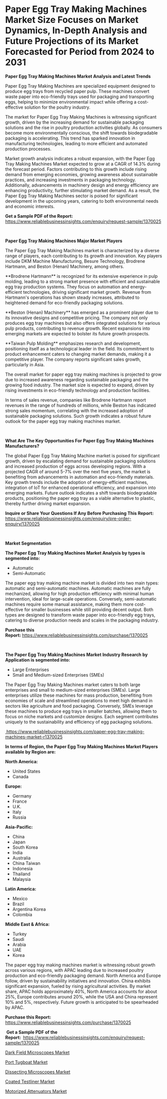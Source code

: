 <p><h1>Paper Egg Tray Making Machines Market Size Focuses on Market Dynamics, In-Depth Analysis and Future Projections of its Market Forecasted for Period from 2024 to 2031</h1></p><p><strong>Paper Egg Tray Making Machines Market Analysis and Latest Trends</strong></p>
<p><p>Paper Egg Tray Making Machines are specialized equipment designed to produce egg trays from recycled paper pulp. These machines convert waste paper into eco-friendly trays used for packaging and transporting eggs, helping to minimize environmental impact while offering a cost-effective solution for the poultry industry.</p><p>The market for Paper Egg Tray Making Machines is witnessing significant growth, driven by the increasing demand for sustainable packaging solutions and the rise in poultry production activities globally. As consumers become more environmentally conscious, the shift towards biodegradable packaging is accelerating. This trend has sparked innovation in manufacturing technologies, leading to more efficient and automated production processes.</p><p>Market growth analysis indicates a robust expansion, with the Paper Egg Tray Making Machines Market expected to grow at a CAGR of 14.3% during the forecast period. Factors contributing to this growth include rising demand from emerging economies, growing awareness about sustainable practices, and increasing investments in packaging technology. Additionally, advancements in machinery design and energy efficiency are enhancing productivity, further stimulating market demand. As a result, the Paper Egg Tray Making Machines sector is poised for significant development in the upcoming years, catering to both environmental needs and economic interests.</p></p>
<p><strong>Get a Sample PDF of the Report:&nbsp;</strong> <a href="https://www.reliablebusinessinsights.com/enquiry/request-sample/1370025?utm_campaign=1742&utm_medium=2&utm_source=Github&utm_content=ia&utm_term=18102024&utm_id=paper-egg-tray-making-machines">https://www.reliablebusinessinsights.com/enquiry/request-sample/1370025</a></p>
<p>&nbsp;</p>
<p><strong>Paper Egg Tray Making Machines Major Market Players</strong></p>
<p><p>The Paper Egg Tray Making Machines market is characterized by a diverse range of players, each contributing to its growth and innovation. Key players include DKM Machine Manufacturing, Besure Technology, Brodrene Hartmann, and Beston (Henan) Machinery, among others.</p><p>**Brodrene Hartmann** is recognized for its extensive experience in pulp molding, leading to a strong market presence with efficient and sustainable egg tray production systems. They focus on automation and energy-efficient technologies, driving significant market growth. Revenue from Hartmann's operations has shown steady increases, attributed to heightened demand for eco-friendly packaging solutions.</p><p>**Beston (Henan) Machinery** has emerged as a prominent player due to its innovative designs and competitive pricing. The company not only produces egg tray machines but also offers integrated solutions for various pulp products, contributing to revenue growth. Recent expansions into emerging markets are expected to bolster its future growth prospects.</p><p>**Taiwan Pulp Molding** emphasizes research and development, positioning itself as a technological leader in the field. Its commitment to product enhancement caters to changing market demands, making it a competitive player. The company reports significant sales growth, particularly in Asia.</p><p>The overall market for paper egg tray making machines is projected to grow due to increased awareness regarding sustainable packaging and the growing food industry. The market size is expected to expand, driven by rising investments in eco-friendly technology and production facilities.</p><p>In terms of sales revenue, companies like Brodrene Hartmann report revenues in the range of hundreds of millions, while Beston has indicated strong sales momentum, correlating with the increased adoption of sustainable packaging solutions. Such growth indicates a robust future outlook for the paper egg tray making machines market.</p></p>
<p>&nbsp;</p>
<p><strong>What Are The Key Opportunities For Paper Egg Tray Making Machines Manufacturers?</strong></p>
<p><p>The global Paper Egg Tray Making Machine market is poised for significant growth, driven by escalating demand for sustainable packaging solutions and increased production of eggs across developing regions. With a projected CAGR of around 5-7% over the next five years, the market is benefiting from advancements in automation and eco-friendly materials. Key growth trends include the adoption of energy-efficient machines, integration of IoT for enhanced operational efficiency, and expansion into emerging markets. Future outlook indicates a shift towards biodegradable products, positioning the paper egg tray as a viable alternative to plastic, thereby further driving market expansion.</p></p>
<p><strong>Inquire or Share Your Questions If Any Before Purchasing This Report:</strong> <a href="https://www.reliablebusinessinsights.com/enquiry/pre-order-enquiry/1370025?utm_campaign=1742&utm_medium=2&utm_source=Github&utm_content=ia&utm_term=18102024&utm_id=paper-egg-tray-making-machines">https://www.reliablebusinessinsights.com/enquiry/pre-order-enquiry/1370025</a></p>
<p>&nbsp;</p>
<p><strong>Market Segmentation</strong></p>
<p><strong>The Paper Egg Tray Making Machines Market Analysis by types is segmented into:</strong></p>
<p><ul><li>Automatic</li><li>Semi-Automatic</li></ul></p>
<p><p>The paper egg tray making machine market is divided into two main types: automatic and semi-automatic machines. Automatic machines are fully mechanized, allowing for high production efficiency with minimal human intervention, ideal for large-scale operations. Conversely, semi-automatic machines require some manual assistance, making them more cost-effective for smaller businesses while still providing decent output. Both types are designed to transform waste paper into eco-friendly egg trays, catering to diverse production needs and scales in the packaging industry.</p></p>
<p><strong>Purchase this Report:&nbsp;</strong><a href="https://www.reliablebusinessinsights.com/purchase/1370025?utm_campaign=1742&utm_medium=2&utm_source=Github&utm_content=ia&utm_term=18102024&utm_id=paper-egg-tray-making-machines">https://www.reliablebusinessinsights.com/purchase/1370025</a></p>
<p>&nbsp;</p>
<p><strong>The Paper Egg Tray Making Machines Market Industry Research by Application is segmented into:</strong></p>
<p><ul><li>Large Enterprises</li><li>Small and Medium-sized Enterprises (SMEs)</li></ul></p>
<p><p>The Paper Egg Tray Making Machines market caters to both large enterprises and small to medium-sized enterprises (SMEs). Large enterprises utilize these machines for mass production, benefiting from economies of scale and streamlined operations to meet high demand in sectors like agriculture and food packaging. Conversely, SMEs leverage these machines to produce egg trays in smaller batches, allowing them to focus on niche markets and customize designs. Each segment contributes uniquely to the sustainability and efficiency of egg packaging solutions.</p></p>
<p><a href="https://www.reliablebusinessinsights.com/paper-egg-tray-making-machines-market-r1370025?utm_campaign=1742&utm_medium=2&utm_source=Github&utm_content=ia&utm_term=18102024&utm_id=paper-egg-tray-making-machines">&nbsp;https://www.reliablebusinessinsights.com/paper-egg-tray-making-machines-market-r1370025</a></p>
<p><strong>In terms of Region, the Paper Egg Tray Making Machines Market Players available by Region are:</strong></p>
<p>
    <p> <strong> North America: </strong>
        <ul>
            <li>United States</li>
            <li>Canada</li>
        </ul>
        </p> 
    <p> <strong> Europe: </strong>
        <ul>
            <li>Germany</li>
            <li>France</li>
            <li>U.K.</li>
            <li>Italy</li>
            <li>Russia</li>
        </ul>
        </p> 
    <p> <strong> Asia-Pacific: </strong>
        <ul>
            <li>China</li>
            <li>Japan</li>
            <li>South Korea</li>
            <li>India</li>
            <li>Australia</li>
            <li>China Taiwan</li>
            <li>Indonesia</li>
            <li>Thailand</li>
            <li>Malaysia</li>
        </ul>
        </p> 
    <p> <strong> Latin America: </strong>
        <ul>
            <li>Mexico</li>
            <li>Brazil</li>
            <li>Argentina Korea</li>
            <li>Colombia</li>
        </ul>
        </p> 
    <p> <strong> Middle East & Africa: </strong>
        <ul>
            <li>Turkey</li>
            <li>Saudi</li>
            <li>Arabia</li>
            <li>UAE</li>
            <li>Korea</li>
        </ul>
    </p>
    </p>
<p><p>The paper egg tray making machines market is witnessing robust growth across various regions, with APAC leading due to increased poultry production and eco-friendly packaging demand. North America and Europe follow, driven by sustainability initiatives and innovation. China exhibits significant expansion, fueled by rising agricultural activities. By market share, APAC holds approximately 40%, North America accounts for about 25%, Europe contributes around 20%, while the USA and China represent 10% and 5%, respectively. Future growth is anticipated to be spearheaded by APAC.</p></p>
<p><strong>Purchase this Report: </strong><a href="https://www.reliablebusinessinsights.com/purchase/1370025?utm_campaign=1742&utm_medium=2&utm_source=Github&utm_content=ia&utm_term=18102024&utm_id=paper-egg-tray-making-machines">https://www.reliablebusinessinsights.com/purchase/1370025</a></p>
<p>&nbsp;<strong>Get a Sample PDF of the Report:&nbsp;&nbsp;</strong><a href="https://www.reliablebusinessinsights.com/enquiry/request-sample/1370025?utm_campaign=1742&utm_medium=2&utm_source=Github&utm_content=ia&utm_term=18102024&utm_id=paper-egg-tray-making-machines">https://www.reliablebusinessinsights.com/enquiry/request-sample/1370025</a></p>
<p><strong></strong></p>
<p><p><a href="https://www.linkedin.com/pulse/dark-field-microscopes-industry-resonance-127-amplification-2btac?utm_campaign=1742&utm_medium=2&utm_source=Github&utm_content=ia&utm_term=18102024&utm_id=paper-egg-tray-making-machines">Dark Field Microscopes Market</a></p><p><a href="https://www.linkedin.com/pulse/port-tugboat-industry-sector-market-dynamics-future-scenarios-m2afc?utm_campaign=1742&utm_medium=2&utm_source=Github&utm_content=ia&utm_term=18102024&utm_id=paper-egg-tray-making-machines">Port Tugboat Market</a></p><p><a href="https://www.linkedin.com/pulse/global-dissecting-microscopes-market-trends-forecasts-61tbc?utm_campaign=1742&utm_medium=2&utm_source=Github&utm_content=ia&utm_term=18102024&utm_id=paper-egg-tray-making-machines">Dissecting Microscopes Market</a></p><p><a href="https://github.com/JakirUddin651/Market-Research-Report-List-1/blob/main/coated-testliner-market.md?utm_campaign=1742&utm_medium=2&utm_source=Github&utm_content=ia&utm_term=18102024&utm_id=paper-egg-tray-making-machines">Coated Testliner Market</a></p><p><a href="https://www.linkedin.com/pulse/motorized-attenuators-industry-sector-market-dynamics-future-tbexf?utm_campaign=1742&utm_medium=2&utm_source=Github&utm_content=ia&utm_term=18102024&utm_id=paper-egg-tray-making-machines">Motorized Attenuators Market</a></p></p>